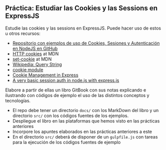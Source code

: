 ## Práctica: Estudiar las Cookies y las Sessions en ExpressJS

Estudie las cookies y las sessions en ExpressJS. 
Puede hacer uso de estos u otros recursos:

* [Repositorio con ejemplos de uso de Cookies, Sesiones y Autenticación en NodeJS en GitHub](https://github.com/ULL-ESIT-DSI-1617/express-cookies-examples)
* [HTTP cookies](https://developer.mozilla.org/en-US/docs/Web/HTTP/Cookies) at MDN
* [set-cookie](https://developer.mozilla.org/en-US/docs/Web/HTTP/Headers/Set-Cookie) at MDN
* [Wikipedia: Query String](https://en.wikipedia.org/wiki/Query_string)
* [cookie module](https://www.npmjs.com/package/cookie)
* [Cookie Management in Express](https://www.codementor.io/noddy/cookie-management-in-express-js-du107rmna) 
* [A very basic session auth in node.js with express.js](http://www.codexpedia.com/node-js/a-very-basic-session-auth-in-node-js-with-express-js/)


Elabore  a partir de ellas un libro GitBook con sus notas 
explicando e ilustrando con códigos de ejemplo el uso de las distintos conceptos y tecnologías.

* El repo debe tener un directorio `docs/` con los MarkDown del libro y un directorio
`src/` con los códigos fuentes de los ejemplos. 
* Despliegue el libro en las plataformas que hemos visto en las prácticas anteriores
* Incorpore los apuntes elaborados en las prácticas anteriores a este
* En el directorio `src/` deberá de disponer de un `gulpfile.js` con tareas para la ejecución de los códigos fuentes de ejemplo
